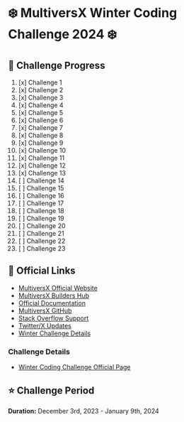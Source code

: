 # ❄️ MultiversX Winter Coding Challenge 2024 ❄️

## 🎯 Challenge Progress

1. [x] Challenge 1
2. [x] Challenge 2
3. [x] Challenge 3
4. [x] Challenge 4
5. [x] Challenge 5
6. [x] Challenge 6
7. [x] Challenge 7
8. [x] Challenge 8
9. [x] Challenge 9
10. [x] Challenge 10
11. [x] Challenge 11
12. [x] Challenge 12
13. [x] Challenge 13
14. [ ] Challenge 14
15. [ ] Challenge 15
16. [ ] Challenge 16
17. [ ] Challenge 17
18. [ ] Challenge 18
19. [ ] Challenge 19
20. [ ] Challenge 20
21. [ ] Challenge 21
22. [ ] Challenge 22
23. [ ] Challenge 23

## 🔗 Official Links
- [MultiversX Official Website](https://multiversx.com/)
- [MultiversX Builders Hub](https://multiversx.com/builders-hub)
- [Official Documentation](https://docs.multiversx.com/)
- [MultiversX GitHub](https://github.com/multiversx)
- [Stack Overflow Support](https://stackoverflow.com/questions/tagged/multiversx)
- [Twitter/X Updates](https://x.com/CodeMultiversX)
- [Winter Challenge Details](https://multiversx.notion.site/multiversx-winter-coding-challenge)


### Challenge Details
- [Winter Coding Challenge Official Page](https://multiversx.notion.site/multiversx-winter-coding-challenge)

## ⭐ Challenge Period
**Duration:** December 3rd, 2023 - January 9th, 2024

